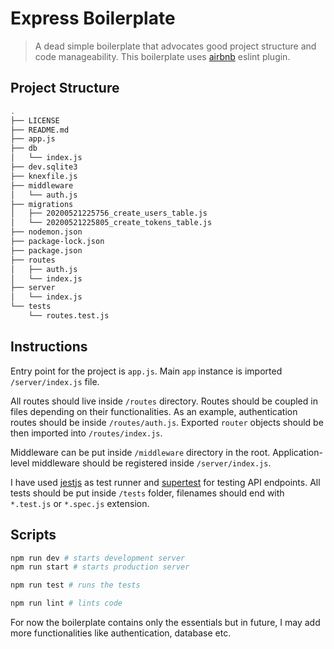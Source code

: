 # Express Boilerplate

> A dead simple boilerplate that advocates good project structure and code manageability. This boilerplate uses [airbnb](https://github.com/airbnb/javascript) eslint plugin.

## Project Structure

```bash
.
├── LICENSE
├── README.md
├── app.js
├── db
│   └── index.js
├── dev.sqlite3
├── knexfile.js
├── middleware
│   └── auth.js
├── migrations
│   ├── 20200521225756_create_users_table.js
│   └── 20200521225805_create_tokens_table.js
├── nodemon.json
├── package-lock.json
├── package.json
├── routes
│   ├── auth.js
│   └── index.js
├── server
│   └── index.js
└── tests
    └── routes.test.js
```

## Instructions

Entry point for the project is `app.js`. Main `app` instance is imported `/server/index.js` file.

All routes should live inside `/routes` directory. Routes should be coupled in files depending on their functionalities. As an example, authentication routes should be inside `/routes/auth.js`. Exported `router` objects should be then imported into `/routes/index.js`.

Middleware can be put inside `/middleware` directory in the root. Application-level middleware should be registered inside `/server/index.js`.

I have used [jestjs](https://jestjs.io/) as test runner and [supertest](https://github.com/visionmedia/supertest) for testing API endpoints. All tests should be put inside `/tests` folder, filenames should end with `*.test.js` or `*.spec.js` extension.

## Scripts

```bash
npm run dev # starts development server
npm run start # starts production server

npm run test # runs the tests

npm run lint # lints code
```

For now the boilerplate contains only the essentials but in future, I may add more functionalities like authentication, database etc.
